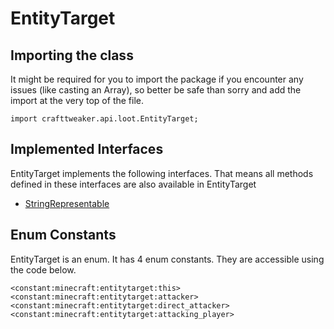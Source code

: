 # EntityTarget

## Importing the class

It might be required for you to import the package if you encounter any issues (like casting an Array), so better be safe than sorry and add the import at the very top of the file.
```zenscript
import crafttweaker.api.loot.EntityTarget;
```


## Implemented Interfaces
EntityTarget implements the following interfaces. That means all methods defined in these interfaces are also available in EntityTarget

- [StringRepresentable](/vanilla/api/util/StringRepresentable)

## Enum Constants

EntityTarget is an enum. It has 4 enum constants. They are accessible using the code below.

```zenscript
<constant:minecraft:entitytarget:this>
<constant:minecraft:entitytarget:attacker>
<constant:minecraft:entitytarget:direct_attacker>
<constant:minecraft:entitytarget:attacking_player>
```
